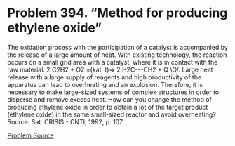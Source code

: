 # Problem 394. “Method for producing ethylene oxide”

The oxidation process with the participation of a catalyst is accompanied by the release of a large amount of heat. With existing technology, the reaction occurs on a small grid area with a catalyst, where it is in contact with the raw material. 2 C2H2 + O2 =(kat, t)=> 2 H2C---CH2 + Q \O/. Large heat release with a large supply of reagents and high productivity of the apparatus can lead to overheating and an explosion. Therefore, it is necessary to make large-sized systems of complex structures in order to disperse and remove excess heat. How can you change the method of producing ethylene oxide in order to obtain a lot of the target product (ethylene oxide) in the same small-sized reactor and avoid overheating? Source: Sat. CRISIS - CNTI, 1992, p. 107.

[Problem Source](https://www.trizland.ru/tasks/5172/)